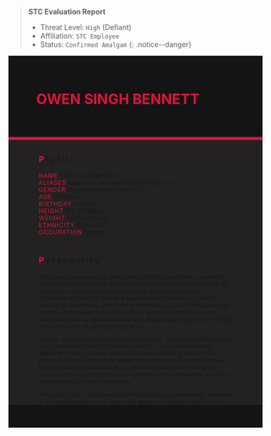 > **STC Evaluation Report**
>- Threat Level: `High` (Defiant)
>- Affiliation: `STC Employee`
>- Status: `Confirmed Amalgam`
{: .notice--danger}

<!---------
header names
----------->

<div class="row" style="background-color:#141414; padding-top:30px; padding-left: 55px; padding-right: 55px; padding-bottom: 25px">
    <h1 style="color:#DC143C">OWEN SINGH BENNETT</h1>
    <small>"The Unyielding Soldier"</small>
</div>
<div style="background-color:#DC143C;padding:3px;"></div>
<div class="row" style="background-color: #232121; padding-top:5px; padding-left: 60px; padding-right: 60px; padding-bottom: 20px; overflow:auto; max-height:500px">

<!---------
profile
----------->

<h3 class="text-uppercase font-weight-bold" style="letter-spacing:3px;">
    <span style="color:#DC143C;">P</span>rofile
</h3>

<small>
<span class="font-weight-bold" style="color:#DC143C;letter-spacing:1px;">NAME</span> &#09;&#09;
    Owen Singh Bennett<br>
<span class="font-weight-bold" style="color:#DC143C;letter-spacing:1px;">ALIASES</span> &#09;&#09;
    Agent IRA, Marshall Clayton, Ezra Hart<br>
<span class="font-weight-bold" style="color:#DC143C;letter-spacing:1px;">GENDER</span> &#09;&#09;
    Cisgender Male (He/Him)<br>
<span class="font-weight-bold" style="color:#DC143C;letter-spacing:1px;">AGE</span> &#09;&#09;
    29 Years<br>
<span class="font-weight-bold" style="color:#DC143C;letter-spacing:1px;">BIRTHDAY</span> &#09;&#09;
    July 16th<br>
<span class="font-weight-bold" style="color:#DC143C;letter-spacing:1px;">HEIGHT</span> &#09;&#09;
    6'2" ft (188 cm)<br>
<span class="font-weight-bold" style="color:#DC143C;letter-spacing:1px;">WEIGHT</span> &#09;&#09;
    198 lbs (90 kg)<br>
<span class="font-weight-bold" style="color:#DC143C;letter-spacing:1px;">ETHNICITY</span> &#09;&#09;
    British/Sikh<br>
<span class="font-weight-bold" style="color:#DC143C;letter-spacing:1px;">OCCUPATION</span> &#09;&#09;
    Soldier<br>
</small>

<hr class="w-100 my-5" style="border-color:#e6d7c5;opacity:.2;">

<!---------
personality
----------->
<h3 class="text-uppercase font-weight-bold" style="letter-spacing:3px;">
    <span style="color:#DC143C;">P</span>ersonality
</h3>

<small>
<p>At a glance, many would deem Owen nothing more than a <strong>suave</strong> flirt, as insincere as his words are sweet. His gestures and words may be <strong>romantic</strong>, but Owen is hardly one to be tied down so easily, especially with his job. His <strong>laid-back</strong> attitude comes as a oddity among his coworkers, who tend to take their job a lot more seriously than the <strong>fun-loving</strong> fool. In fact, those who work with may even describe Owen as <strong>uncooperative</strong> and <strong>disobedient</strong>, prefering his own defiant manner of getting things done.
</p>

<p>In truth, when it comes to his responsibilities, Owen takes things a lot more seriously than other peceive him to. He can be extremely <strong>efficient</strong> in tasks he was assigned to accomplished, usually the physical type but can easily <strong>adapt</strong> his methods to suit other needs. His words may be <strong>callous</strong> alongside being a little too <strong>foreful</strong>, but Owen's first instict tends to be to <strong>protect</strong> and his <strong>steadfast</strong> loyalty to those on his side are unwavering.
</p>

<p>In his own time, Owen may describe himself as <strong>competitive</strong>, whether at the training room or at some silly games, he hardly even likes to lose. He isn't exactly the sharpest tool in the shed, and while Owen may become <strong>self-conscious</strong>, he hardly likes to admit it. In fact, Owen may even react with <strong>aggression</strong> at the perceived mockery. Only few would actually have the chance of seeing Owen when he's truly relaxed, he isn't exactly very <strong>trusting</strong> of others.
</p>
</small>

<hr class="w-100 my-5" style="border-color:#e6d7c5;opacity:.2;">

<!---------
backstory
----------->
<h3 class="text-uppercase font-weight-bold" style="letter-spacing:3px;max-width:80px">
    <span style="color:#DC143C;">B</span>ackstory
</h3>

<small>

<ul>
<li><span class="font-weight-bold" style="color:#DC143C;letter-spacing:1px;">RELATIONS</span> &#09;&#09;
    <ul><li>William Edgar Bennett, Father. British. Businessman.</li>
    </ul>
</li>
</ul>

<p><span class="font-weight-bold" style="color:#DC143C;letter-spacing:1px;">CONTENT WARNING </span>Violence, Torture, Human Experimentation, and Implied Deaths</p>

<ul>
<li>Born in London, England. Owen's parents divorced when he was just a young child, losing his mother and forced in his father's impassive control. Everything he did was dictated by his father, whether it's school, friends, activities or hobbies. Owen never managed them as well as expected, leaving him as a disappointment in the eyes of his father.</li>
<li>As the control got tighter, Owen started to rebel. Using his father's influence and wealth to cause trouble, becoming an infamous flirt and bringing shame to his father's name. However, his father merely resolved everything without a blink of an eye. Money was power, and he has a lot of it. </li>
<li>Frustrated, Owen on impulse drafted himself into the military at an attempt to get away from his father for once. He thrived in the environment despite the strict regime and rules, happy for once to not be under his father's demands. Soon, he proved himself a good enough soldier to be drafted into a special task force.</li>
<li>Workings of the military tend to be highly classified, and Owen was about to learn why. He had agreed to the experimental drugs to join the special task force, and unknowingly agreed to their experimentations. He had been infused with Aether, turning him into an Amalgam and making his body incredibly resistant with an equally amazing regenerative factor.</li>
<li>However, the scientists weren't satisfied. Owen was constantly subjected to new forms of harm in order to test his capabilities. He was chained, drugged and injured in the name of science to uncover the secrets of Aether. Owen was treated like an attack dog, sent out on hunts with little to no regards for his safety. When his Amalgam aggression surfaced, he would just be chained and shocked until he became passive.</li>
<li>It was torturous, and Owen would purposely go out of his way to make life torturous for those around him too. Hurting handlers and even fellow soldiers just to take his anger out for the inhumane treatment, they knew everything but none of them helped. That was until, Owen met a certain doctor did everything they could to make life better for him. Becoming his trusted partner on the battlefield that he could count on.</li>
</ul>
</small>

<hr class="w-100 my-5" style="border-color:#e6d7c5;opacity:.2;">


<!---------
trivia
----------->

<h3 class="text-uppercase font-weight-bold" style="letter-spacing:3px;">
    <span style="color:#DC143C;">T</span>rivia
</h3>

<small>
<ul>
<li><span class="font-weight-bold" style="color:#DC143C;letter-spacing:1px;">INSPIRATION</span> &#09;&#09;
    <ul><li>Jason Todd (Batman)</li>
        <li>Wade Wilson (Deadpool)</li>
        <li>Oliver Queen (Green Arrow)</li>
        <li>Todoroki Dabi (My Hero Academia)</li>
    </ul>
</li>
<li><span class="font-weight-bold" style="color:#DC143C;letter-spacing:1px;">VOICE CLAIM</span> &#09;&#09;
    <a href="https://m.youtube.com/watch?v=m81VbwYK80Q">Oliver Jackson-Cohen</a>
</li>
<li><span class="font-weight-bold" style="color:#DC143C;letter-spacing:1px;">THEME SONG</span> &#09;&#09;
    TBA
</li>
<li><span class="font-weight-bold" style="color:#DC143C;letter-spacing:1px;">MBTI TYPE</span> &#09;&#09;
    ESFP - The Entertainer
</li>
<li><span class="font-weight-bold" style="color:#DC143C;letter-spacing:1px;">LIKES</span> &#09;&#09;
    Pastries, Winning at Competitions, Cooking, Showing Affection, Music
</li>
<li><span class="font-weight-bold" style="color:#DC143C;letter-spacing:1px;">DISLIKES</span> &#09;&#09;
    The Cold, Being Restricted, Strict Rules, Silence, Loneliness
</li>
<li>Loves sweets, he enjoys any sweet treat and his form of love language is sharing or buying treats for others.</li>
<li>Also a big fan of cooking, London's food sucks and he practiced cooking curries and cuisines to survive.</li>
<li>He can play both the piano and violin, but he's very rusty and would probably play the wrong tunes half the time.</li>
<li>Loved Pokémon as a kid, didn't get much chance to play it so he's making up for lost time now. He's not a very good strategy player, just enjoys collecting cool Pokémons.</li>
</ul>
</small>

</div>
<div class="row" style="background-color:#141414; padding-top:20px; padding-left: 30px; padding-right: 30px; padding-bottom: 25px;">
    <div style="text-align: right; font-size: 16px"><a href="https://toyhou.se/11320894.-f2u-unity-v2"><i class="fa-solid fa-barcode"></i></a></div>
</div>
